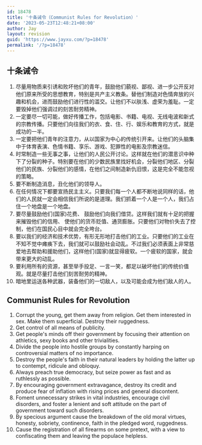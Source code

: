```yaml
---
id: 18478
title: '十条诫令（Communist Rules for Revolution）'
date: '2023-05-23T12:48:21+08:00'
author: Jay
layout: revision
guid: 'https://www.jayxu.com/?p=18478'
permalink: '/?p=18478'
---
```


<!-- wp:heading -->
<h2 class="wp-block-heading">十条诫令</h2>
<!-- /wp:heading -->

<!-- wp:list {"ordered":true} -->
<ol><!-- wp:list-item -->
<li>尽量用物质来引诱和败坏他们的青年，鼓励他们藐视、鄙视、进一步公开反对他们原来所受的思想教育，特别是共产主义教条。替他们制造对色情奔放的兴趣和机会，进而鼓励他们进行性的滥交。让他们不以肤浅、虚荣为羞耻。一定要毁掉他们强调过的刻苦耐劳精神。</li>
<!-- /wp:list-item -->

<!-- wp:list-item -->
<li>一定要尽一切可能，做好传播工作，包括电影、书籍、电视、无线电波和新式的宗教传播。只要他们向往我们的衣、食、住、行、娱乐和教育的方式，就是成功的一半。</li>
<!-- /wp:list-item -->

<!-- wp:list-item -->
<li>一定要把他们青年的注意力，从以国家为中心的传统引开来。让他们的头脑集中于体育表演、色情书籍、享乐、游戏、犯罪性的电影及宗教迷信。</li>
<!-- /wp:list-item -->

<!-- wp:list-item -->
<li>时常制造一些无事之事，让他们的人民公开讨论。这样就在他们的潜悥识中种下了分裂的种子。特别要在他们的少数民族里找好机会，分裂他们地区、分裂他们的民族、分裂他们的感情，在他们之间制造新仇旧恨，这是完全不能忽视的策略。</li>
<!-- /wp:list-item -->

<!-- wp:list-item -->
<li>要不断制造消息，丑化他们的领导人。</li>
<!-- /wp:list-item -->

<!-- wp:list-item -->
<li>在任何情况下都要宣扬民主主义。只要我们每一个人都不断地说同样的话，他们的人民就一定会相信我们所说的是道理。我们抓着一个人是一个人，我们占住一个地盘是一个地盘。</li>
<!-- /wp:list-item -->

<!-- wp:list-item -->
<li>要尽量鼓励他们(国家)花费、 鼓励他们向我们借贷。这样我们就有十足的把握来摧毁他们的信用、 使他们的货币贬值、通货膨胀。只要他们对物价失去了控制，他们在国民心目中就会完全垮台。</li>
<!-- /wp:list-item -->

<!-- wp:list-item -->
<li>要以我们的经济和技术优势，有形无形地打击他们的工业。只要他们的工业在不知不觉中瘫痪下去，我们就可以鼓励社会动乱。不过我们必须表面上非常慈爱地去帮助和援助他们，这样他们(国家)就显得疲软。一个疲软的国家，就会带来更大的动乱。</li>
<!-- /wp:list-item -->

<!-- wp:list-item -->
<li>要利用所有的资源，甚至举手投足、一言一笑，都足以破坏他们的传统价值观。就是尽量打击他们刻苦耐劳的精神。</li>
<!-- /wp:list-item -->

<!-- wp:list-item -->
<li>暗地里运送各种武器，装备他们的一切敌人，以及可能会成为他们敌人的人。</li>
<!-- /wp:list-item --></ol>
<!-- /wp:list -->

<!-- wp:heading -->
<h2 class="wp-block-heading">Communist Rules for Revolution</h2>
<!-- /wp:heading -->

<!-- wp:list {"ordered":true} -->
<ol><!-- wp:list-item -->
<li>Corrupt the young, get them away from religion. Get them interested in sex. Make them superficial. Destroy their ruggedness.</li>
<!-- /wp:list-item -->

<!-- wp:list-item -->
<li>Get control of all means of publicity.</li>
<!-- /wp:list-item -->

<!-- wp:list-item -->
<li>Get people's minds off their government by focusing their attention on athletics, sexy books and other trivialities.</li>
<!-- /wp:list-item -->

<!-- wp:list-item -->
<li>Divide the people into hostile groups by constantly harping on controversial matters of no importance.</li>
<!-- /wp:list-item -->

<!-- wp:list-item -->
<li>Destroy the people's faith in their natural leaders by holding the latter up to contempt, ridicule and obloquy.</li>
<!-- /wp:list-item -->

<!-- wp:list-item -->
<li>Always preach true democracy, but seize power as fast and as ruthlessly as possible.</li>
<!-- /wp:list-item -->

<!-- wp:list-item -->
<li>By encouraging government extravagance, destroy its credit and produce fear of inflation with rising prices and general discontent.</li>
<!-- /wp:list-item -->

<!-- wp:list-item -->
<li>Foment unnecessary strikes in vital industries, encourage civil disorders, and foster a lenient and soft attitude on the part of government toward such disorders.</li>
<!-- /wp:list-item -->

<!-- wp:list-item -->
<li>By specious argument cause the breakdown of the old moral virtues, honesty, sobriety, continence, faith in the pledged word, ruggedness.</li>
<!-- /wp:list-item -->

<!-- wp:list-item -->
<li>Cause the registration of all firearms on some pretext, with a view to confiscating them and leaving the populace helpless.</li>
<!-- /wp:list-item --></ol>
<!-- /wp:list -->